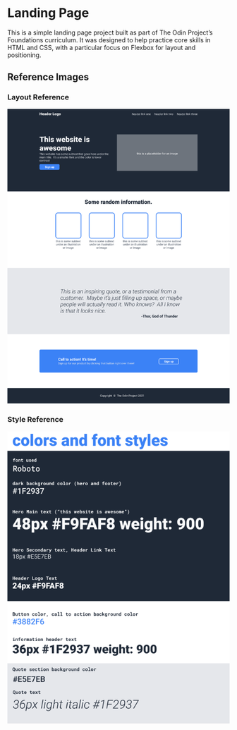 # Landing Page
This is a simple landing page project built as part of The Odin Project’s Foundations curriculum. It was designed to help practice core skills in HTML and CSS, with a particular focus on Flexbox for layout and positioning.

## Reference Images

### Layout Reference
![Layout reference](./img/01.png)

### Style Reference
![Styles reference](./img/02.png)